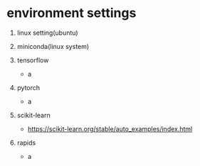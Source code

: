 # environment settings
  1. linux setting(ubuntu)
  2. miniconda(linux system)
  3. tensorflow
      - a  
  4. pytorch
      - a
  5. scikit-learn     
      - https://scikit-learn.org/stable/auto_examples/index.html 
       
  6. rapids
      - a
      
